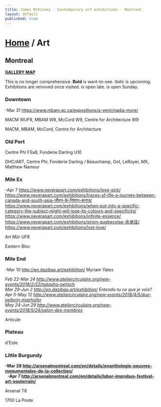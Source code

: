 ```yaml
---
title: James McKinney - Contemporary art exhibitions - Montreal
layout: default
published: true
---
```


# [Home](/) / Art

## Montreal

**[GALLERY MAP](https://www.google.com/maps/d/u/0/edit?mid=1pKDvWCvnInNN2igV2ruxxL_srzE)**

This is no longer comprehensive. <span class="glyphicon glyphicon-info-sign" aria-hidden="true"></span> <strong>Bold</strong> is want-to-see. <em>Italic</em> is upcoming. Exhibitions are removed once visited. <span class="glyphicon glyphicon-time" aria-hidden="true"></span> is open late. <span class="glyphicon glyphicon-calendar" aria-hidden="true"></span> is open Sunday.

### Downtown

-Mar 31 <https://www.mbam.qc.ca/expositions/a-venir/nadia-myre/>  

<span class="glyphicon glyphicon-time" aria-hidden="true"></span> MACM WUF9, MBAM W9, McCord W9, Centre for Architecture W9

<span class="glyphicon glyphicon-calendar" aria-hidden="true"></span> MACM, MBAM, McCord, Centre for Architecture

### Old Port

<span class="glyphicon glyphicon-time" aria-hidden="true"></span> Centre Phi FSa8, Fonderie Darling U10

<span class="glyphicon glyphicon-calendar" aria-hidden="true"></span> DHC/ART, Centre Phi, Fonderie Darling / Beauchamp, Got, LeRoyer, MX, Matthew Namour

### Mile Ex

-Apr 7 <https://www.neverapart.com/exhibitions/love-sick/> <https://www.neverapart.com/exhibitions/traces-of-life-a-journey-between-canada-and-south-asia-जीवन-के-निशान-कनाड/> <https://www.neverapart.com/exhibitions/when-put-into-a-specific-category-the-subject-might-will-lose-its-colours-and-specificity/> <https://www.neverapart.com/exhibitions/infinite-essence/> <https://www.neverapart.com/exhibitions/sinon-quebecoise-余承佳/> <https://www.neverapart.com/exhibitions/lost-love/>  

<span class="glyphicon glyphicon-time" aria-hidden="true"></span> Art Mûr UF8

<span class="glyphicon glyphicon-calendar" aria-hidden="true"></span> Eastern Bloc

### Mile End

-Mar 10 <http://en.dazibao.art/exhibition/> Myriam Yates  

_Feb 22-Mar 24 <http://www.ateliercirculaire.org/new-events/2018/2/22/natasha-petisch>_  
_Mar 29-Jun 2 <http://en.dazibao.art/exhibition/> Entends-tu ce que je vois?_  
_Apr 5-May 12 <http://www.ateliercirculaire.org/new-events/2018/4/5/duo-pellerin-mairhofer>_  
_May 24-Jun 29 <http://www.ateliercirculaire.org/new-events/2018/5/24/salon-des-membres>_  

<span class="glyphicon glyphicon-calendar" aria-hidden="true"></span> Articule

### Plateau

<span class="glyphicon glyphicon-calendar" aria-hidden="true"></span> d'Este

### Little Burgundy

**-Mar 28 <http://arsenalmontreal.com/en/details/enanthologie-oeuvres-monumentales-de-la-collection/>**  
  **-Apr 7 <http://arsenalmontreal.com/en/details/labor-improbus-festival-art-souterrain/>**  

<span class="glyphicon glyphicon-time" aria-hidden="true"></span> Arsenal T8

<span class="glyphicon glyphicon-calendar" aria-hidden="true"></span> 1700 La Poste
